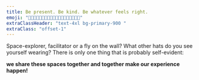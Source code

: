 ```yaml
---
title: Be present. Be kind. Be whatever feels right.
emoji: "🐒👩‍💻🐉💼👨‍🔬👾👶🤖👩‍🚀🐙🤹🌚👨‍🏫👩‍🔬"
extraClassHeader: "text-4xl bg-primary-900 "
extraClass: "offset-1"
---
```


Space-explorer, facilitator or a fly on the wall? What other hats do you see yourself wearing? There is only one thing that is probably self-evident:

**we share these spaces together and together make our experience happen!**
